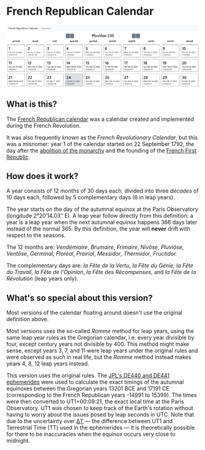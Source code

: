 # French Republican Calendar

![demo](demo.png)

## What is this?

The [French Republican calendar][0] was a calendar created and implemented
during the French Revolution.

It was also frequently known as the *French Revolutionary Calendar*, but this
was a misnomer: year 1 of the calendar started on 22 September 1792, the day
after the [abolition of the monarchy][1] and the founding of the [French
First Republic][2].

## How does it work?

A year consists of 12 months of 30 days each, divided into three *décades* of
10 days each, followed by 5 complementary days (6 in leap years).

The year starts on the day of the autumnal equinox at the Paris Observatory
(longitude 2°20′14.03″ E). A leap year follow directly from this definition:
a year is a leap year when the next autumnal equinox happens 366 days later
instead of the normal 365. By this definition, the year will **never** drift
with respect to the seasons.

The 12 months are: *Vendémiaire*, *Brumaire*, *Frimaire*, *Nivôse*,
*Pluviôse*, *Ventôse*, *Germinal*, *Floréal*, *Prairial*, *Messidor*,
*Thermidor*, *Fructidor.*

The complementary days are: *la Fête de la Vertu*, *la Fête du Génie*,
*la Fête du Travail*, *la Fête de l'Opinion*, *la Fête des Récompenses,*
and *la Fête de la Révolution* (leap years only).

## What's so special about this version?

Most versions of the calendar floating around doesn't use the original
definition above.

Most versions uses the so-called *Romme* method for leap years, using the
same leap year rules as the Gregorian calendar, i.e. every year divisible
by four, except century years not divisible by 400. This method might make
sense, except years 3, 7, and 11 were leap years under the original rules
and were observed as such in real life, but the *Romme* method instead makes
years 4, 8, 12 leap years instead.

This version uses the original rules. The [JPL's DE440 and DE441
ephemerides][3] were used to calculate the exact timings of the autumnal
equinoxes between the Gregorian years 13201 BCE and 17191 CE (corresponding
to the French Republican years -14991 to 15399). The times were then converted
to UT1+00:09:21, the exact local time at the Paris Observatory. UT1 was chosen
to keep track of the Earth's rotation without having to worry about the issues
posed by leap seconds in UTC. Note that due to the uncertainty over [ΔT][4] —
the difference between UT1 and Terrestrial Time (TT) used in the ephemerides —
it is theoretically possible for there to be inaccuracies when the equinox
occurs very close to midnight.

[0]: https://en.wikipedia.org/wiki/French_Republican_calendar
[1]: https://en.wikipedia.org/wiki/Proclamation_of_the_abolition_of_the_monarchy
[2]: https://en.wikipedia.org/wiki/French_First_Republic
[3]: https://ssd.jpl.nasa.gov/planets/eph*export.html
[4]: https://en.wikipedia.org/wiki/%CE%94T*(timekeeping)
